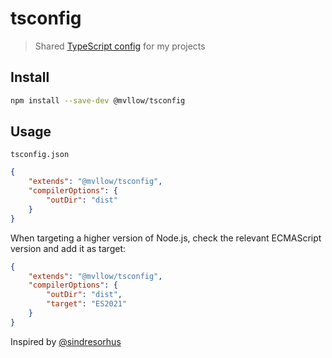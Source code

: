 # tsconfig

> Shared [TypeScript config](https://www.typescriptlang.org/docs/handbook/tsconfig-json.html) for my projects

## Install

```sh
npm install --save-dev @mvllow/tsconfig
```

## Usage

`tsconfig.json`

```json
{
	"extends": "@mvllow/tsconfig",
	"compilerOptions": {
		"outDir": "dist"
	}
}
```

When targeting a higher version of Node.js, check the relevant ECMAScript version and add it as target:

```json
{
	"extends": "@mvllow/tsconfig",
	"compilerOptions": {
		"outDir": "dist",
		"target": "ES2021"
	}
}
```

Inspired by [@sindresorhus](https://github.com/sindresorhus)
